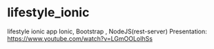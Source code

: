 # lifestyle_ionic
lifestyle ionic app
Ionic, Bootstrap , NodeJS(rest-server)
Presentation:
https://www.youtube.com/watch?v=LGmOOLoIhSs
